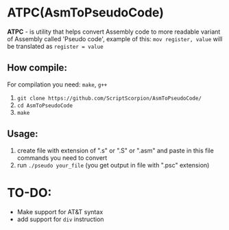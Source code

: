 # ATPC(AsmToPseudoCode)
**ATPC** - is utility that helps convert Assembly code to more readable variant of Assembly called 'Pseudo code', example of this: `mov register, value` will be translated as `register = value`

## How compile:
  For compilation you need: `make`, `g++`
1. `git clone https://github.com/ScriptScorpion/AsmToPseudoCode/`
2. `cd AsmToPseudoCode`
3. `make`

## Usage:
1. create file with extension of ".s" or ".S" or ".asm" and paste in this file commands you need to convert
2. run `./pseudo your_file` (you get output in file with ".psc" extension) 


# TO-DO:
* Make support for AT&T syntax
* add support for `div` instruction
